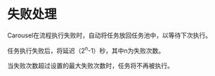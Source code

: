 # 失败处理

Carousel在流程执行失败时，自动将任务放回任务池中，以等待下次执行。

任务执行失败后，将延迟（2<sup>n</sup>-1）秒，其中n为失败次数。

当失败次数超过设置的最大失败次数时，任务将不再被执行。
